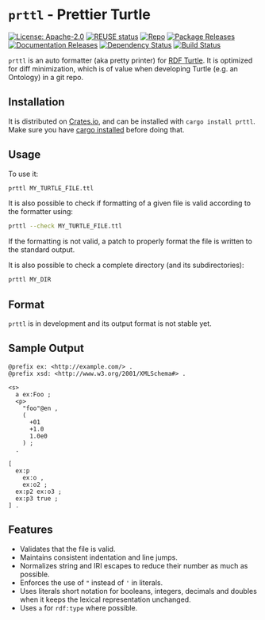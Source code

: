 # `prttl` - Prettier Turtle

<!--
SPDX-FileCopyrightText: 2022 Helsing GmbH

SPDX-License-Identifier: Apache-2.0
-->

[![License: Apache-2.0](
    https://img.shields.io/badge/License-Apache--2.0-blue.svg)](
    LICENSE)
[![REUSE status](
    https://api.reuse.software/badge/codeberg.org/elevont/prttl)](
    https://api.reuse.software/info/codeberg.org/elevont/prttl)
[![Repo](
    https://img.shields.io/badge/Repo-CodeBerg-555555&logo=github.svg)](
    https://codeberg.org/elevont/prttl)
[![Package Releases](
    https://img.shields.io/crates/v/prttl.svg)](
    https://crates.io/crates/prttl)
[![Documentation Releases](
    https://docs.rs/prttl/badge.svg)](
    https://docs.rs/prttl)
[![Dependency Status](
    https://deps.rs/repo/codeberg.org/elevont/prttl/status.svg)](
    https://deps.rs/repo/codeberg.org/elevont/prttl)
[![Build Status](
    https://codeberg.org/elevont/prttl/workflows/build/badge.svg)](
    https://codeberg.org/elevont/prttl/actions)

`prttl` is an auto formatter (aka pretty printer)
for [RDF Turtle](https://www.w3.org/TR/turtle/).
It is optimized for diff minimization,
which is of value when developing Turtle (e.g. an Ontology) in a git repo.

## Installation

It is distributed on [Crates.io](https://crates.io/crates/prttl),
and can be installed with `cargo install prttl`.
Make sure you have [cargo installed](
https://doc.rust-lang.org/cargo/getting-started/installation.html)
before doing that.

## Usage

To use it:

```sh
prttl MY_TURTLE_FILE.ttl
```

It is also possible to check if formatting of a given file is valid
according to the formatter using:

```sh
prttl --check MY_TURTLE_FILE.ttl
```

If the formatting is not valid,
a patch to properly format the file is written to the standard output.

It is also possible to check a complete directory (and its subdirectories):

```sh
prttl MY_DIR
```

## Format

`prttl` is in development and its output format is not stable yet.

## Sample Output

```turtle
@prefix ex: <http://example.com/> .
@prefix xsd: <http://www.w3.org/2001/XMLSchema#> .

<s>
  a ex:Foo ;
  <p>
    "foo"@en ,
    (
      +01
      +1.0
      1.0e0
    ) ;
  .

[
  ex:p
    ex:o ,
    ex:o2 ;
  ex:p2 ex:o3 ;
  ex:p3 true ;
] .
```

## Features

- Validates that the file is valid.
- Maintains consistent indentation and line jumps.
- Normalizes string and IRI escapes
  to reduce their number as much as possible.
- Enforces the use of `"` instead of `'` in literals.
- Uses literals short notation for booleans, integers, decimals and doubles
  when it keeps the lexical representation unchanged.
- Uses `a` for `rdf:type` where possible.
